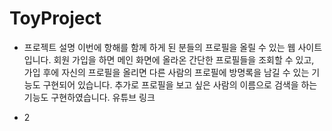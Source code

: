 # ToyProject
- 프로젝트 설명
이번에 항해를 함께 하게 된 분들의 프로필을 올릴 수 있는
웹 사이트입니다. 회원 가입을 하면 메인 화면에 올라온
간단한 프로필들을 조회할 수 있고,
가입 후에 자신의 프로필을 올리면 다른 사람의 프로필에
방명록을 남길 수 있는 기능도 구현되어 있습니다.
추가로 프로필을 보고 싶은 사람의 이름으로
검색을 하는 기능도 구현하였습니다.
유튜브 링크

- 2
